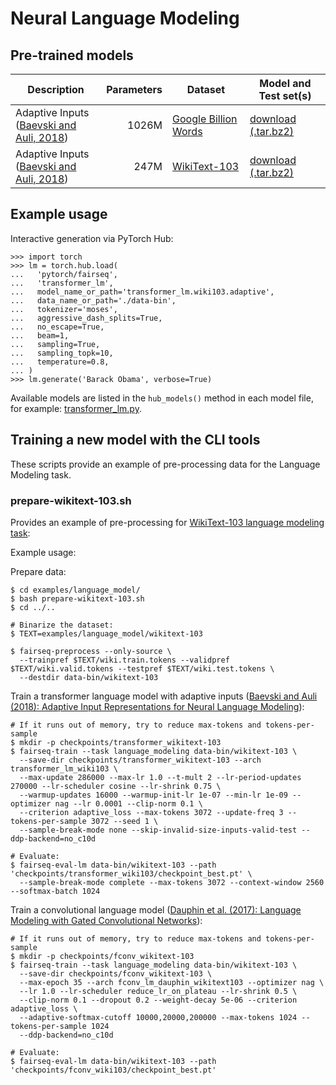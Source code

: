 # Neural Language Modeling

## Pre-trained models

Description | Parameters | Dataset | Model and Test set(s)
---|---:|---|---
Adaptive Inputs <br> ([Baevski and Auli, 2018](https://arxiv.org/abs/1809.10853)) | 1026M | [Google Billion Words](https://github.com/ciprian-chelba/1-billion-word-language-modeling-benchmark) | [download (.tar.bz2)](https://dl.fbaipublicfiles.com/fairseq/models/lm/adaptive_lm_gbw_huge.tar.bz2)
Adaptive Inputs <br> ([Baevski and Auli, 2018](https://arxiv.org/abs/1809.10853)) | 247M | [WikiText-103](https://einstein.ai/research/the-wikitext-long-term-dependency-language-modeling-dataset) | [download (.tar.bz2)](https://dl.fbaipublicfiles.com/fairseq/models/lm/adaptive_lm_wiki103.tar.bz2)


## Example usage

Interactive generation via PyTorch Hub:
```
>>> import torch
>>> lm = torch.hub.load(
...   'pytorch/fairseq',
...   'transformer_lm',
...   model_name_or_path='transformer_lm.wiki103.adaptive',
...   data_name_or_path='./data-bin',
...   tokenizer='moses',
...   aggressive_dash_splits=True,
...   no_escape=True,
...   beam=1,
...   sampling=True,
...   sampling_topk=10,
...   temperature=0.8,
... )
>>> lm.generate('Barack Obama', verbose=True)
```

Available models are listed in the ``hub_models()`` method in each model file, for example:
[transformer_lm.py](https://github.com/pytorch/fairseq/blob/master/fairseq/models/transformer_lm.py).


## Training a new model with the CLI tools

These scripts provide an example of pre-processing data for the Language Modeling task.

### prepare-wikitext-103.sh

Provides an example of pre-processing for [WikiText-103 language modeling task](https://www.salesforce.com/products/einstein/ai-research/the-wikitext-dependency-language-modeling-dataset/):

Example usage:

Prepare data:
```
$ cd examples/language_model/
$ bash prepare-wikitext-103.sh
$ cd ../..

# Binarize the dataset:
$ TEXT=examples/language_model/wikitext-103

$ fairseq-preprocess --only-source \
  --trainpref $TEXT/wiki.train.tokens --validpref $TEXT/wiki.valid.tokens --testpref $TEXT/wiki.test.tokens \ 
  --destdir data-bin/wikitext-103
```

Train a transformer language model with adaptive inputs ([Baevski and Auli (2018): Adaptive Input Representations for Neural Language Modeling](transformer_lm/README.md)):
```
# If it runs out of memory, try to reduce max-tokens and tokens-per-sample
$ mkdir -p checkpoints/transformer_wikitext-103
$ fairseq-train --task language_modeling data-bin/wikitext-103 \
  --save-dir checkpoints/transformer_wikitext-103 --arch transformer_lm_wiki103 \
  --max-update 286000 --max-lr 1.0 --t-mult 2 --lr-period-updates 270000 --lr-scheduler cosine --lr-shrink 0.75 \
  --warmup-updates 16000 --warmup-init-lr 1e-07 --min-lr 1e-09 --optimizer nag --lr 0.0001 --clip-norm 0.1 \
  --criterion adaptive_loss --max-tokens 3072 --update-freq 3 --tokens-per-sample 3072 --seed 1 \
  --sample-break-mode none --skip-invalid-size-inputs-valid-test --ddp-backend=no_c10d

# Evaluate:
$ fairseq-eval-lm data-bin/wikitext-103 --path 'checkpoints/transformer_wiki103/checkpoint_best.pt' \
  --sample-break-mode complete --max-tokens 3072 --context-window 2560 --softmax-batch 1024
```

Train a convolutional language model ([Dauphin et al. (2017): Language Modeling with Gated Convolutional Networks](conv_lm/README.md)):
```
# If it runs out of memory, try to reduce max-tokens and tokens-per-sample
$ mkdir -p checkpoints/fconv_wikitext-103
$ fairseq-train --task language_modeling data-bin/wikitext-103 \
  --save-dir checkpoints/fconv_wikitext-103 \
  --max-epoch 35 --arch fconv_lm_dauphin_wikitext103 --optimizer nag \
  --lr 1.0 --lr-scheduler reduce_lr_on_plateau --lr-shrink 0.5 \
  --clip-norm 0.1 --dropout 0.2 --weight-decay 5e-06 --criterion adaptive_loss \
  --adaptive-softmax-cutoff 10000,20000,200000 --max-tokens 1024 --tokens-per-sample 1024
  --ddp-backend=no_c10d

# Evaluate:
$ fairseq-eval-lm data-bin/wikitext-103 --path 'checkpoints/fconv_wiki103/checkpoint_best.pt'
```
